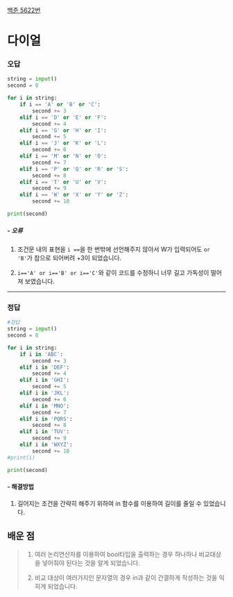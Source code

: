 [백준 5622번](https://www.acmicpc.net/problem/5622)

# 다이얼

### 오답

```python
string = input()
second = 0

for i in string:
    if i == 'A' or 'B' or 'C':
        second += 3
    elif i == 'D' or 'E' or 'F':
        second += 4
    elif i == 'G' or 'H' or 'I':
        second += 5
    elif i == 'J' or 'K' or 'L':
        second += 6
    elif i == 'M' or 'N' or 'O':
        second += 7
    elif i == 'P' or 'Q' or 'R' or 'S':
        second += 8
    elif i == 'T' or 'U' or 'V':
        second += 9
    elif i == 'W' or 'X' or 'Y' or 'Z':
        second += 10

print(second)
```

##### - 오류

1. 조건문 내의 표현을 `i ==`을 한 번밖에 선언해주지 않아서 W가 입력되어도 `or 'B'`가 참으로 되어버려 +3이 되었습니다.

2. `i=='A' or i=='B' or i=='C'`와 같이 코드를 수정하니 너무 길고 가독성이 떨어져 보였습니다.

---

### 정답

```python
#정답
string = input()
second = 0

for i in string:
    if i in 'ABC':
        second += 3
    elif i in 'DEF':
        second += 4
    elif i in 'GHI':
        second += 5
    elif i in 'JKL':
        second += 6
    elif i in 'MNO':
        second += 7
    elif i in 'PQRS':
        second += 8
    elif i in 'TUV':
        second += 9
    elif i in 'WXYZ':
        second += 10
#print(i)

print(second)
```

#### - 해결방법

1. 길어지는 조건을 간략히 해주기 위하여 in 함수를 이용하여 길이를 줄일 수 있었습니다.

## 배운 점

> 1. 여러 논리연산자를 이용하여 bool타입을 출력하는 경우 하나하나 비교대상을 넣어줘야 된다는 것을 알게 되었습니다.
> 
> 2. 비교 대상이 여러가지인 문자열의 경우 in과 같이 간결하게 작성하는 것을 익히게 되었습니다.
